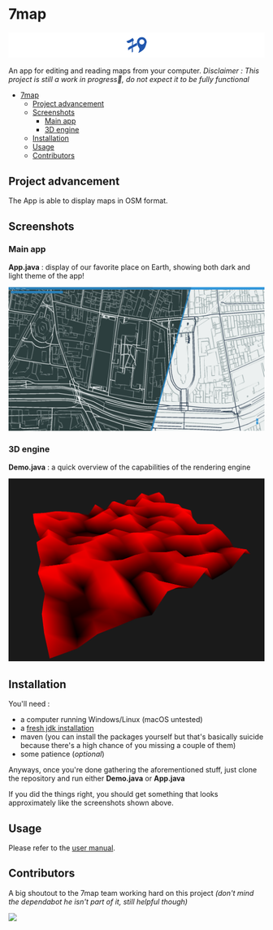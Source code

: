 # 7map

![Screen2](doc/medias/logo/banner_v1.png)

An app for editing and reading maps from your computer.
*Disclaimer : This project is still a work in progress🚧, do not expect it to be fully functional*

- [7map](#7map)
  - [Project advancement](#project-advancement)
  - [Screenshots](#screenshots)
    - [Main app](#main-app)
    - [3D engine](#3d-engine)
  - [Installation](#installation)
  - [Usage](#usage)
  - [Contributors](#contributors)

## Project advancement

The App is able to display maps in OSM format.

## Screenshots

### Main app

**App.java** : display of our favorite place on Earth, showing both dark and light theme of the app!

![Screen2](doc/medias/screenshot/themes.png)

### 3D engine

**Demo.java** : a quick overview of the capabilities of the rendering engine

![Screen1](doc/medias/screenshot/demo.png)

## Installation

You'll need :

- a computer running Windows/Linux (macOS untested) 
- a [fresh jdk installation](https://www.oracle.com/java/technologies/javase-jdk16-downloads.html)
- maven (you can install the packages yourself but that's basically suicide because there's a high chance of you missing a couple of them)
- some patience (*optional*)

Anyways, once you're done gathering the aforementioned stuff, just clone the repository and run either **Demo.java** or **App.java**

If you did the things right, you should get something that looks approximately like the screenshots shown above.

## Usage

Please refer to the [user manual](doc/manuel-utilisateur.md).

## Contributors

A big shoutout to the 7map team working hard on this project *(don't mind the dependabot he isn't part of it, still helpful though)*

<a href="https://github.com/7map/7map/graphs/contributors">
  <img src="https://contrib.rocks/image?repo=7map/7map" />
</a>
